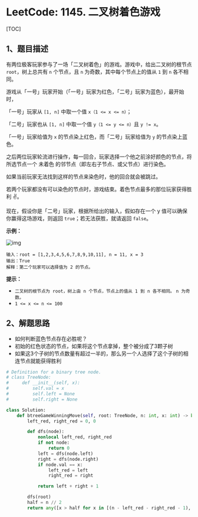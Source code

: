 # LeetCode: 1145. 二叉树着色游戏

[TOC]

## 1、题目描述

有两位极客玩家参与了一场「二叉树着色」的游戏。游戏中，给出二叉树的根节点 `root`，树上总共有 `n` 个节点，且 `n` 为奇数，其中每个节点上的值从 `1` 到 `n` 各不相同。

 

游戏从「一号」玩家开始（「一号」玩家为红色，「二号」玩家为蓝色），最开始时，

「一号」玩家从 `[1, n]` 中取一个值 `x（1 <= x <= n）`；

「二号」玩家也从 `[1, n]` 中取一个值 `y（1 <= y <= n）`且 `y != x`。

「一号」玩家给值为 `x` 的节点染上红色，而「二号」玩家给值为 `y` 的节点染上蓝色。

 

之后两位玩家轮流进行操作，每一回合，玩家选择一个他之前涂好颜色的节点，将所选节点一个 未着色 的邻节点（即左右子节点、或父节点）进行染色。

如果当前玩家无法找到这样的节点来染色时，他的回合就会被跳过。

若两个玩家都没有可以染色的节点时，游戏结束。着色节点最多的那位玩家获得胜利 ✌️。

 

现在，假设你是「二号」玩家，根据所给出的输入，假如存在一个 y 值可以确保你赢得这场游戏，则返回 `true`；若无法获胜，就请返回 `false`。

 

**示例：**

![img](http://markdown-images-1251766755.cos.ap-beijing.myqcloud.com/notebook/2019-09-07-005824.png)

```
输入：root = [1,2,3,4,5,6,7,8,9,10,11], n = 11, x = 3
输出：True
解释：第二个玩家可以选择值为 2 的节点。
```

**提示：**

- `二叉树的根节点为 root，树上由 n 个节点，节点上的值从 1 到 n 各不相同。`
  `n 为奇数。`
- `1 <= x <= n <= 100`



## 2、解题思路

- 如何判断蓝色节点存在必胜呢？
- 初始的红色状态的节点，如果将这个节点拿掉，整个被分成了3颗子树
- 如果这3个子树的节点数量有超过一半的，那么另一个人选择了这个子树的相连节点就能获得胜利



```python
# Definition for a binary tree node.
# class TreeNode:
#     def __init__(self, x):
#         self.val = x
#         self.left = None
#         self.right = None

class Solution:
    def btreeGameWinningMove(self, root: TreeNode, n: int, x: int) -> bool:
        left_red, right_red = 0, 0

        def dfs(node):
            nonlocal left_red, right_red
            if not node:
                return 0
            left = dfs(node.left)
            right = dfs(node.right)
            if node.val == x:
                left_red = left
                right_red = right

            return left + right + 1

        dfs(root)
        half = n // 2
        return any([x > half for x in [(n - left_red - right_red - 1), left_red, right_red]])

```



